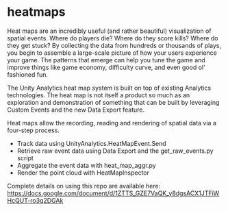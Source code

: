 # heatmaps
Heat maps are an incredibly useful (and rather beautiful) visualization of spatial events. Where do players die? Where do they score kills? Where do they get stuck? By collecting the data from hundreds or thousands of plays, you begin to assemble a large-scale picture of how your users experience your game. The patterns that emerge can help you tune the game and improve things like game economy, difficulty curve, and even good ol’ fashioned fun.

The Unity Analytics heat map system is built on top of existing Analytics technologies. The heat map is not itself a product so much as an exploration and demonstration of something that can be built by leveraging Custom Events and the new Data Export feature.

Heat maps allow the recording, reading and rendering of spatial data via a four-step process.

- Track data using UnityAnalytics.HeatMapEvent.Send
- Retrieve raw event data using Data Export and the get_raw_events.py script
- Aggregate the event data with heat_map_aggr.py
- Render the point cloud with HeatMapInspector

Complete details on using this repo are available here: 
https://docs.google.com/document/d/1ZTTS_GZE7VaQK_y8dgsACX1JTFiWHcQUT-ro3g2DGAk
